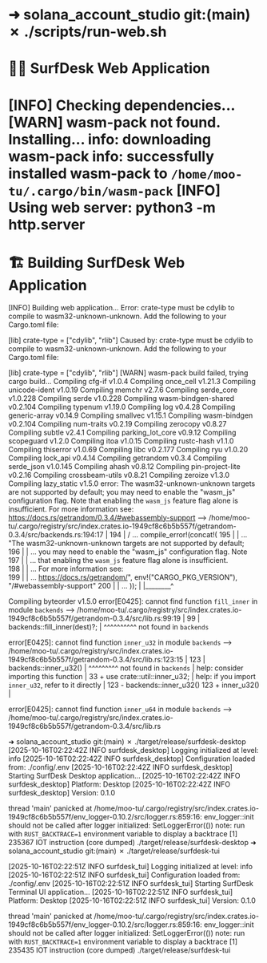 ➜  solana_account_studio git:(main) ✗ ./scripts/run-web.sh
=================================
🏄‍♂️ SurfDesk Web Application
=================================
[INFO] Checking dependencies...
[WARN] wasm-pack not found. Installing...
info: downloading wasm-pack
info: successfully installed wasm-pack to `/home/moo-tu/.cargo/bin/wasm-pack`
[INFO] Using web server: python3 -m http.server
=================================
🏗️ Building SurfDesk Web Application
=================================
[INFO] Building web application...
Error: crate-type must be cdylib to compile to wasm32-unknown-unknown. Add the following to your Cargo.toml file:

[lib]
crate-type = ["cdylib", "rlib"]
Caused by: crate-type must be cdylib to compile to wasm32-unknown-unknown. Add the following to your Cargo.toml file:

[lib]
crate-type = ["cdylib", "rlib"]
[WARN] wasm-pack build failed, trying cargo build...
   Compiling cfg-if v1.0.4
   Compiling once_cell v1.21.3
   Compiling unicode-ident v1.0.19
   Compiling memchr v2.7.6
   Compiling serde_core v1.0.228
   Compiling serde v1.0.228
   Compiling wasm-bindgen-shared v0.2.104
   Compiling typenum v1.19.0
   Compiling log v0.4.28
   Compiling generic-array v0.14.9
   Compiling smallvec v1.15.1
   Compiling wasm-bindgen v0.2.104
   Compiling num-traits v0.2.19
   Compiling zerocopy v0.8.27
   Compiling subtle v2.4.1
   Compiling parking_lot_core v0.9.12
   Compiling scopeguard v1.2.0
   Compiling itoa v1.0.15
   Compiling rustc-hash v1.1.0
   Compiling thiserror v1.0.69
   Compiling libc v0.2.177
   Compiling ryu v1.0.20
   Compiling lock_api v0.4.14
   Compiling getrandom v0.3.4
   Compiling serde_json v1.0.145
   Compiling ahash v0.8.12
   Compiling pin-project-lite v0.2.16
   Compiling crossbeam-utils v0.8.21
   Compiling zeroize v1.3.0
   Compiling lazy_static v1.5.0
error: The wasm32-unknown-unknown targets are not supported by default; you may need to enable the "wasm_js" configuration flag. Note that enabling the `wasm_js` feature flag alone is insufficient. For more information see: https://docs.rs/getrandom/0.3.4/#webassembly-support
   --> /home/moo-tu/.cargo/registry/src/index.crates.io-1949cf8c6b5b557f/getrandom-0.3.4/src/backends.rs:194:17
    |
194 | / ...   compile_error!(concat!(
195 | | ...       "The wasm32-unknown-unknown targets are not supported by default; \
196 | | ...       you may need to enable the \"wasm_js\" configuration flag. Note \
197 | | ...       that enabling the `wasm_js` feature flag alone is insufficient. \
198 | | ...       For more information see: \
199 | | ...       https://docs.rs/getrandom/", env!("CARGO_PKG_VERSION"), "/#webassembly-support"
200 | | ...   ));
    | |________^

   Compiling byteorder v1.5.0
error[E0425]: cannot find function `fill_inner` in module `backends`
  --> /home/moo-tu/.cargo/registry/src/index.crates.io-1949cf8c6b5b557f/getrandom-0.3.4/src/lib.rs:99:19
   |
99 |         backends::fill_inner(dest)?;
   |                   ^^^^^^^^^^ not found in `backends`

error[E0425]: cannot find function `inner_u32` in module `backends`
   --> /home/moo-tu/.cargo/registry/src/index.crates.io-1949cf8c6b5b557f/getrandom-0.3.4/src/lib.rs:123:15
    |
123 |     backends::inner_u32()
    |               ^^^^^^^^^ not found in `backends`
    |
help: consider importing this function
    |
 33 + use crate::util::inner_u32;
    |
help: if you import `inner_u32`, refer to it directly
    |
123 -     backends::inner_u32()
123 +     inner_u32()
    |

error[E0425]: cannot find function `inner_u64` in module `backends`
   --> /home/moo-tu/.cargo/registry/src/index.crates.io-1949cf8c6b5b557f/getrandom-0.3.4/src/lib.rs


➜  solana_account_studio git:(main) ✗ ./target/release/surfdesk-desktop
[2025-10-16T02:22:42Z INFO  surfdesk_desktop] Logging initialized at level: info
[2025-10-16T02:22:42Z INFO  surfdesk_desktop] Configuration loaded from: ./config/.env
[2025-10-16T02:22:42Z INFO  surfdesk_desktop] Starting SurfDesk Desktop application...
[2025-10-16T02:22:42Z INFO  surfdesk_desktop] Platform: Desktop
[2025-10-16T02:22:42Z INFO  surfdesk_desktop] Version: 0.1.0

thread 'main' panicked at /home/moo-tu/.cargo/registry/src/index.crates.io-1949cf8c6b5b557f/env_logger-0.10.2/src/logger.rs:859:16:
env_logger::init should not be called after logger initialized: SetLoggerError(())
note: run with `RUST_BACKTRACE=1` environment variable to display a backtrace
[1]    235367 IOT instruction (core dumped)  ./target/release/surfdesk-desktop
➜  solana_account_studio git:(main) ✗ ./target/release/surfdesk-tui

[2025-10-16T02:22:51Z INFO  surfdesk_tui] Logging initialized at level: info
[2025-10-16T02:22:51Z INFO  surfdesk_tui] Configuration loaded from: ./config/.env
[2025-10-16T02:22:51Z INFO  surfdesk_tui] Starting SurfDesk Terminal UI application...
[2025-10-16T02:22:51Z INFO  surfdesk_tui] Platform: Desktop
[2025-10-16T02:22:51Z INFO  surfdesk_tui] Version: 0.1.0

thread 'main' panicked at /home/moo-tu/.cargo/registry/src/index.crates.io-1949cf8c6b5b557f/env_logger-0.10.2/src/logger.rs:859:16:
env_logger::init should not be called after logger initialized: SetLoggerError(())
note: run with `RUST_BACKTRACE=1` environment variable to display a backtrace
[1]    235435 IOT instruction (core dumped)  ./target/release/surfdesk-tui
